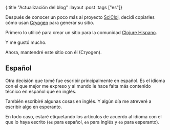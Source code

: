 {:title "Actualización del blog"
 :layout :post
 :tags ["es"]}

Después de conocer un poco más al proyecto
[SciCloj](https://scicloj.github.io/), decidí copiarles cómo usan
[Cryogen](http://cryogenweb.org/) para generar su sitio.

Primero lo utilicé para crear un sitio para la comunidad
[Clojure Hispano](http://clojurehispano.org/).

Y me gustó mucho.

Ahora, mantendré este sitio con él (Cryogen).

## Español

Otra decisión que tomé fue escribir principalmente en español. Es el
idioma con el que mejor me expreso y al mundo le hace falta más
contenido técnico en español que en inglés.

También escribiré algunas cosas en inglés. Y algún día me atreveré a
escribir algo en esperanto.

En todo caso, estaré etiquetando los artículos de acuerdo al idioma
con el que lo haya escrito (`es` para español, `en` para inglés y `eo`
para esperanto).